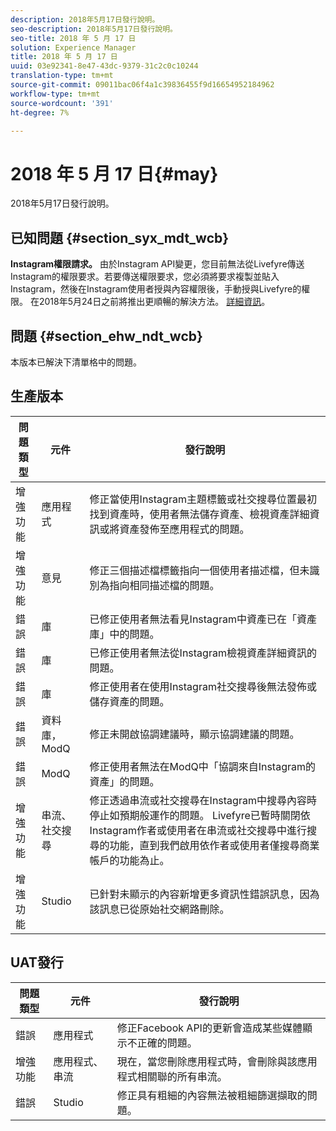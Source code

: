 ```yaml
---
description: 2018年5月17日發行說明。
seo-description: 2018年5月17日發行說明。
seo-title: 2018 年 5 月 17 日
solution: Experience Manager
title: 2018 年 5 月 17 日
uuid: 03e92341-8e47-43dc-9379-31c2c0c10244
translation-type: tm+mt
source-git-commit: 09011bac06f4a1c39836455f9d16654952184962
workflow-type: tm+mt
source-wordcount: '391'
ht-degree: 7%

---
```



# 2018 年 5 月 17 日{#may}

2018年5月17日發行說明。

## 已知問題 {#section_syx_mdt_wcb}

**Instagram權限請求。** 由於Instagram API變更，您目前無法從Livefyre傳送Instagram的權限要求。若要傳送權限要求，您必須將要求複製並貼入Instagram，然後在Instagram使用者授與內容權限後，手動授與Livefyre的權限。 在2018年5月24日之前將推出更順暢的解決方法。 [詳細資訊](/help/using/c-anouncements.md#c_anouncements)。

## 問題 {#section_ehw_ndt_wcb}

本版本已解決下清單格中的問題。

## 生產版本

| **問題類型** | **元件** | **發行說明** |
|---|---|---|
| 增強功能 | 應用程式 | 修正當使用Instagram主題標籤或社交搜尋位置最初找到資產時，使用者無法儲存資產、檢視資產詳細資訊或將資產發佈至應用程式的問題。 |
| 增強功能 | 意見 | 修正三個描述檔標籤指向一個使用者描述檔，但未識別為指向相同描述檔的問題。 |
| 錯誤 | 庫 | 已修正使用者無法看見Instagram中資產已在「資產庫」中的問題。 |
| 錯誤 | 庫 | 已修正使用者無法從Instagram檢視資產詳細資訊的問題。 |
| 錯誤 | 庫 | 修正使用者在使用Instagram社交搜尋後無法發佈或儲存資產的問題。 |
| 錯誤 | 資料庫， ModQ | 修正未開啟協調建議時，顯示協調建議的問題。 |
| 錯誤 | ModQ | 修正使用者無法在ModQ中「協調來自Instagram的資產」的問題。 |
| 增強功能 | 串流、社交搜尋 | 修正透過串流或社交搜尋在Instagram中搜尋內容時停止如預期般運作的問題。 Livefyre已暫時關閉依Instagram作者或使用者在串流或社交搜尋中進行搜尋的功能，直到我們啟用依作者或使用者僅搜尋商業帳戶的功能為止。 |
| 增強功能 | Studio | 已針對未顯示的內容新增更多資訊性錯誤訊息，因為該訊息已從原始社交網路刪除。 |

## UAT發行

| **問題類型** | **元件** | **發行說明** |
|---|---|---|
| 錯誤 | 應用程式 | 修正Facebook API的更新會造成某些媒體顯示不正確的問題。 |
| 增強功能 | 應用程式、串流 | 現在，當您刪除應用程式時，會刪除與該應用程式相關聯的所有串流。 |
| 錯誤 | Studio | 修正具有粗細的內容無法被粗細篩選擷取的問題。 |

